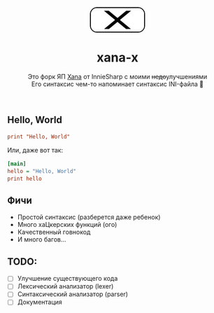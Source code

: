 <div align="center">
<img src="./images/logo.svg" width="25%" height="25%" align="center">
<h1>xana-x</h1>


Это форк ЯП [Xana](https://github.com/InnieSharpSoftware/Xana) от InnieSharp
с моими ~~недо~~улучшениями <br> Его синтаксис чем-то напоминает синтаксис INI-файла :thinking:

</div>

<br>

## Hello, World
```ini
print "Hello, World"
```

Или, даже вот так:
```ini
[main]
hello = "Hello, World"
print hello
```

## Фичи
- Простой синтаксис (разберется даже ребенок)
- Много хаЦкерских функций (ого)
- Качественный говнокод
- И много багов...

## TODO:
- [ ] Улучшение существующего кода
- [ ] Лексический анализатор (lexer)
- [ ] Синтаксический анализатор (parser)
- [ ] Документация
